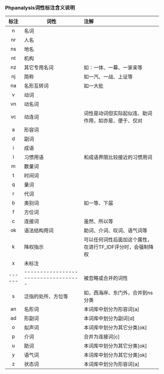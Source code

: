 ### Phpanalysis词性标注含义说明

| 标注        | 词性    |  注解  |
| :----:  | ----------  | :----------- |
| n   | 名词 |     | 
| nr  | 人名 |     | 
| ns  | 地名 |     | 
| nt  | 机构 |     | 
| nz  | 其它专用名词 |  如：一体、一幕、一家亲等   | 
| nj  | 简称 |  如一汽、一战、上证等   | 
| na  | 名形互转词 | 如一大批 |
| v   | 动词 |     | 
| vn  | 动名词 |     | 
| vc  | 动连词 |  词性是动词但实际起似连、助词作用，如亦是、便于、仅对  | 
| a   | 形容词 |     | 
| d   | 副词 |     | 
| i   | 成语 |     | 
| l   | 习惯用语 |  和成语界限比较接近的习惯用词   | 
| m   | 数量词 |     | 
| t   | 时间词 |     | 
| q   | 量词 |     | 
| r   | 代词 |     | 
| b   | 类别词 |   如一等、下届  | 
| f   | 方位词 |     | 
| c   | 连接词 |  虽然、所以等   | 
| ok  | 语法结构用词 |  助词、介词、叹词、语气词等   | 
| k   | 降权指示 |  可以任何词性后面加这个属性，在进行TF_IDF评分时，会强制降权   | 
| x   | 未标注 |     | 
| ------ | ----------------------------------- |  被忽略或合并的词性 |
| s   | 泛指的处所、方位等 |  如，西海岸、东门外，合并到ns分类   | 
| an  | 名形词 |  本词库中划分为形容词[a]   | 
| ad  | 形副词 |  本词库中划分为副词[d]   | 
| o   | 拟声词 |  本词库中划分为其它分类[ok]   | 
| p   | 介词 |   合并为连接词[c]  | 
| u   | 助词 |  本词库中划分为其它分类[ok]   | 
| y   | 语气词 |   本词库中划分为其它分类[ok]  | 
| z   | 状态词 | 本词库中划分为形容词[a]   | 